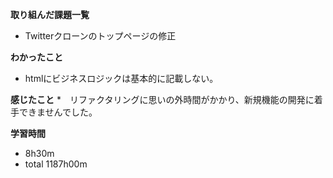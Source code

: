 **取り組んだ課題一覧**
* Twitterクローンのトップページの修正

**わかったこと**
* htmlにビジネスロジックは基本的に記載しない。

**感じたこと**
*　リファクタリングに思いの外時間がかかり、新規機能の開発に着手できませんでした。

**学習時間**
* 8h30m
 * total 1187h00m
